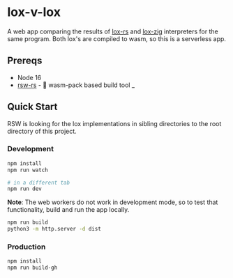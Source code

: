 # lox-v-lox

A web app comparing the results of [lox-rs](https://github.com/mcmcgrath13/lox-rs) and [lox-zig](https://github.com/mcmcgrath13/lox-zig) interpreters for the same program.  Both lox's are compiled to wasm, so this is a serverless app.

## Prereqs

- Node 16
- [rsw-rs](https://github.com/rwasm/rsw-rs) - 🦞 wasm-pack based build tool
_

## Quick Start

RSW is looking for the lox implementations in sibling directories to the root directory of this project.

### Development
```bash
npm install
npm run watch

# in a different tab
npm run dev
```

**Note**: The web workers do not work in development mode, so to test that functionality, build and run the app locally.

```bash
npm run build
python3 -m http.server -d dist
```

### Production
```bash
npm install
npm run build-gh
```
